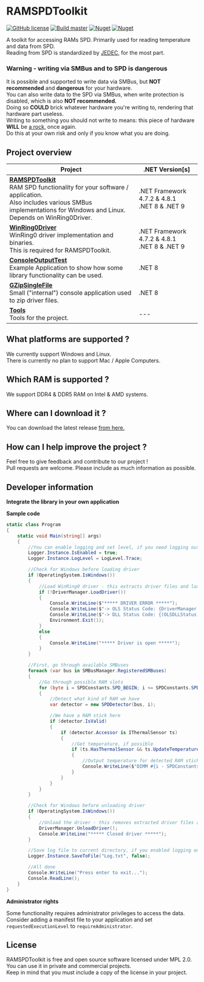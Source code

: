 # RAMSPDToolkit
[![GitHub license](https://img.shields.io/github/license/blacktempel/ramspdtoolkit?label=License)](https://github.com/blacktempel/ramspdtoolkit/blob/master/license)
[![Build master](https://github.com/Blacktempel/RAMSPDToolkit/actions/workflows/master.yml/badge.svg)](https://github.com/Blacktempel/RAMSPDToolkit/actions/workflows/master.yml)
[![Nuget](https://img.shields.io/nuget/v/RAMSPDToolkit?label=NuGet)](https://www.nuget.org/packages/RAMSPDToolkit/)
[![Nuget](https://img.shields.io/nuget/dt/RAMSPDToolkit?label=NuGet-Downloads)](https://www.nuget.org/packages/RAMSPDToolkit/)

A toolkit for accessing RAMs SPD. Primarily used for reading temperature and data from SPD.<br/>
Reading from SPD is standardized by [JEDEC](https://www.jedec.org/), for the most part.<br/>

### Warning - writing via SMBus and to SPD is dangerous
It is possible and supported to write data via SMBus, but **NOT recommended** and **dangerous** for your hardware.<br/>
You can also write data to the SPD via SMBus, when write protection is disabled, which is also **NOT recommended.**<br/>
Doing so **COULD** brick whatever hardware you're writing to, rendering that hardware part useless.<br/>
Writing to something you should not write to means: this piece of hardware **WILL** be [a rock,](https://en.wikipedia.org/wiki/Rock_(geology)) once again.<br/>
Do this at your own risk and only if you know what you are doing.

## Project overview
| Project | .NET Version[s] |
| --- | --- |
| **[RAMSPDToolkit](https://github.com/Blacktempel/RAMSPDToolkit/tree/master/RAMSPDToolkit)** <br/> RAM SPD functionality for your software / application. <br/> Also includes various SMBus implementations for Windows and Linux. <br/> Depends on WinRing0Driver. | .NET Framework 4.7.2 & 4.8.1 <br/> .NET 8 & .NET 9 |
| **[WinRing0Driver](https://github.com/Blacktempel/RAMSPDToolkit/tree/master/WinRing0Driver)** <br/> WinRing0 driver implementation and binaries.<br/> This is required for RAMSPDToolkit. | .NET Framework 4.7.2 & 4.8.1 <br/> .NET 8 & .NET 9 |
| **[ConsoleOutputTest](https://github.com/Blacktempel/RAMSPDToolkit/tree/master/ConsoleOutputTest)** <br/> Example Application to show how some library functionality can be used. | .NET 8 |
| **[GZipSingleFile](https://github.com/Blacktempel/RAMSPDToolkit/tree/master/GZipSingleFile)** <br/> Small ("internal") console application used to zip driver files. | .NET 8 |
| **[Tools](https://github.com/Blacktempel/RAMSPDToolkit/tree/master/Tools)** <br/> Tools for the project. | --- |

## What platforms are supported ?
We currently support Windows and Linux.<br/>
There is currently no plan to support Mac / Apple Computers.

## Which RAM is supported ?
We support DDR4 & DDR5 RAM on Intel & AMD systems.

## Where can I download it ?
You can download the latest release [from here.](https://github.com/Blacktempel/RAMSPDToolkit/releases)

## How can I help improve the project ?
Feel free to give feedback and contribute to our project !<br/>
Pull requests are welcome. Please include as much information as possible.

## Developer information
**Integrate the library in your own application**

**Sample code**
```C#
static class Program
{
    static void Main(string[] args)
    {
        //You can enable logging and set level, if you need logging output
        Logger.Instance.IsEnabled = true;
        Logger.Instance.LogLevel = LogLevel.Trace;

        //Check for Windows before loading driver
        if (OperatingSystem.IsWindows())
        {
            //Load WinRing0 driver - this extracts driver files and loads them
            if (!DriverManager.LoadDriver())
            {
                Console.WriteLine($"***** DRIVER ERROR *****");
                Console.WriteLine($"-> OLS Status Code: {DriverManager.Ols.OLSStatus}");
                Console.WriteLine($"-> DLL Status Code: {(OLSDLLStatus)DriverManager.Ols.GetDllStatus()}");
                Environment.Exit(1);
            }
            else
            {
                Console.WriteLine("***** Driver is open *****");
            }
        }

        //First, go through available SMBuses
        foreach (var bus in SMBusManager.RegisteredSMBuses)
        {
            //Go through possible RAM slots
            for (byte i = SPDConstants.SPD_BEGIN; i <= SPDConstants.SPD_END; i++)
            {
                //Detect what kind of RAM we have
                var detector = new SPDDetector(bus, i);

                //We have a RAM stick here
                if (detector.IsValid)
                {
                    if (detector.Accessor is IThermalSensor ts)
                    {
                        //Get temperature, if possible
                        if (ts.HasThermalSensor && ts.UpdateTemperature())
                        {
                            //Output temperature for detected RAM sticks
                            Console.WriteLine($"DIMM #{i - SPDConstants.SPD_BEGIN}: {ts.Temperature}°C / {TemperatureConverter.CelsiusToFahrenheit(ts.Temperature)}°F.");
                        }
                    }
                }
            }
        }

        //Check for Windows before unloading driver
        if (OperatingSystem.IsWindows())
        {
            //Unload the driver - this removes extracted driver files and unloads them
            DriverManager.UnloadDriver();
            Console.WriteLine("***** Closed driver *****");
        }

        //Save log file to current directory, if you enabled logging output
        Logger.Instance.SaveToFile("Log.txt", false);

        //All done
        Console.WriteLine("Press enter to exit...");
        Console.ReadLine();
    }
}
```

**Administrator rights**

Some functionality requires administrator privileges to access the data.<br/>
Consider adding a manifest file to your application and set ``requestedExecutionLevel`` to ``requireAdministrator``.

## License
RAMSPDToolkit is free and open source software licensed under MPL 2.0.<br/>
You can use it in private and commercial projects.<br/>
Keep in mind that you must include a copy of the license in your project.
